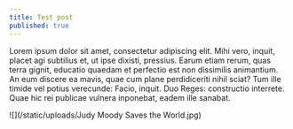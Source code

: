 ```yaml
---
title: Test post
published: true
---
```

Lorem ipsum dolor sit amet, consectetur adipiscing elit. Mihi vero, inquit, placet agi subtilius et, ut ipse dixisti, pressius. Earum etiam rerum, quas terra gignit, educatio quaedam et perfectio est non dissimilis animantium. An eum discere ea mavis, quae cum plane perdidiceriti nihil sciat? Tum ille timide vel potius verecunde: Facio, inquit. Duo Reges: constructio interrete. Quae hic rei publicae vulnera inponebat, eadem ille sanabat.

![](/static/uploads/Judy Moody Saves the World.jpg)
